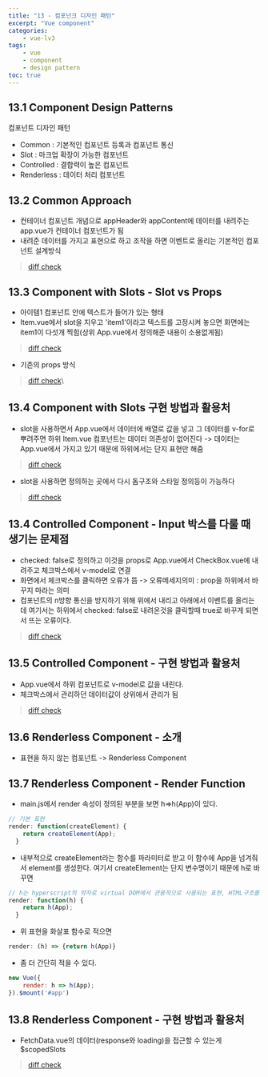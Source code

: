 ```yaml
--- 
title: "13 - 컴포넌크 디자인 패턴" 
excerpt: "Vue component"
categories: 
    - vue-lv3
tags: 
    - vue
    - component
    - design pattern
toc: true
--- 
```


## 13.1 Component Design Patterns

컴포넌트 디자인 패턴  
- Common : 기본적인 컴포넌트 등록과 컴포넌트 통신
- Slot : 마크업 확장이 가능한 컴포넌트
- Controlled : 결합력이 높은 컴포넌트
- Renderless : 데이터 처리 컴포넌트

## 13.2 Common Approach

- 컨테이너 컴포넌트 개념으로 appHeader와 appContent에 데이터를 내려주는 app.vue가 컨테이너 컴포넌트가 됨
- 내려준 데이터를 가지고 표현으로 하고 조작을 하면 이벤트로 올리는 기본적인 컴포넌트 설계방식

>[diff check](https://github.com/wjddk0909/vue-design-pattern/commit/d44e12c8a303d7f641e12cf58bce836d918560f2)

## 13.3 Component with Slots - Slot vs Props

- <item>아이템1</item> 컴포넌트 <item></item>안에 텍스트가 들어가 있는 형태
- Item.vue에서 slot을 지우고 'item1'이라고 텍스트를 고정시켜 놓으면 화면에는 item1이 다섯개 찍힘(상위 App.vue에서 정의해준 내용이 소용없게됨)
>[diff check](https://github.com/wjddk0909/vue-design-pattern/commit/24c77a8971b3273dc4dc0ee1a3e837c72703269a)

- 기존의 props 방식
>[diff check](https://github.com/wjddk0909/vue-design-pattern/commit/5a40536d813b1a15e87593e4b502a2242a03faad)\

## 13.4 Component with Slots 구현 방법과 활용처

- slot을 사용하면서 App.vue에서 데이터에 배열로 값을 넣고 그 데이터를 v-for로 뿌려주면 하위 Item.vue 컴포넌트는 데이터 의존성이 없어진다 -> 데이터는 App.vue에서 가지고 있기 때문에 하위에서는 단지 표현만 해줌
>[diff check](https://github.com/wjddk0909/vue-design-pattern/commit/3d9d44a07a8d92b21c2b3b8ebbc44260b982b0ed)

- slot을 사용하면 정의하는 곳에서 다시 돔구조와 스타일 정의등이 가능하다
>[diff check](https://github.com/wjddk0909/vue-design-pattern/commit/49b5ce4c16b9a8a99442ac99ae8c4d767151f186)

## 13.4 Controlled Component - Input 박스를 다룰 때 생기는 문제점

- checked: false로 정의하고 이것을 props로 App.vue에서 CheckBox.vue에 내려주고 체크박스에서 v-model로 연결
- 화면에서 체크박스를 클릭하면 오류가 뜸 -> 오류메세지의미 : prop을 하위에서 바꾸지 마라는 의미
- 컴포넌트의 n방향 통신을 방지하기 위해 위에서 내리고 아래에서 이벤트를 올리는데 여기서는 하위에서 checked: false로 내려온것을 클릭할때 true로 바꾸게 되면서 뜨는 오류이다.
>[diff check](https://github.com/wjddk0909/vue-design-pattern/commit/ef851c670633e06e421339e04bd8abba8a4ba962)

## 13.5 Controlled Component - 구현 방법과 활용처

- App.vue에서 하위 컴포넌트로 v-model로 값을 내린다.
- 체크박스에서 관리하던 데이터값이 상위에서 관리가 됨

>[diff check](https://github.com/wjddk0909/vue-design-pattern/commit/06f526bf8dc45a27480031cf6b2c680e79d264f2)

## 13.6 Renderless Component - 소개

- 표현을 하지 않는 컴포넌트 -> Renderless Component

## 13.7 Renderless Component - Render Function

- main.js에서 render 속성이 정의된 부분을 보면 h=>h(App)이 있다.
```javascript
// 기본 표현
render: function(createElement) {
    return createElement(App);
  }
```

- 내부적으로 createElement라는 함수를 파라미터로 받고 이 함수에 App을 넘겨줘서 element를 생성한다. 여기서 createElement는 단지 변수명이기 때문에 h로 바꾸면
```javascript
// h는 hyperscript의 약자로 virtual DOM에서 관용적으로 사용되는 표현, HTML구조를 생성하는 스크립트라는 의미
render: function(h) {
    return h(App);
  }
```

- 위 표현을 화살표 함수로 적으면
```javascript
render: (h) => {return h(App)}
```

- 좀 더 간단히 적을 수 있다.
```javascript
new Vue({
    render: h => h(App);
}).$mount('#app')
```

## 13.8 Renderless Component - 구현 방법과 활용처

- FetchData.vue의 데이터(response와 loading)을 접근할 수 있는게 $scopedSlots

>[diff check](https://github.com/wjddk0909/vue-design-pattern/commit/c8c895d9e5b9a2fb49f33f8fc92032e8fed2256c)